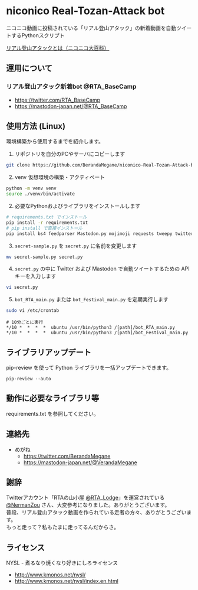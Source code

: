 # niconico Real-Tozan-Attack bot
ニコニコ動画に投稿されている「リアル登山アタック」の新着動画を自動ツイートするPythonスクリプト

[リアル登山アタックとは（ニコニコ大百科）](https://dic.nicovideo.jp/a/rta%28%E3%83%AA%E3%82%A2%E3%83%AB%E7%99%BB%E5%B1%B1%E3%82%A2%E3%82%BF%E3%83%83%E3%82%AF%29)

## 運用について
### リアル登山アタック新着bot @RTA_BaseCamp
* https://twitter.com/RTA_BaseCamp
* https://mastodon-japan.net/@RTA_BaseCamp

## 使用方法 (Linux)
環境構築から使用するまでを紹介します。
1. リポジトリを自分のPCやサーバにコピーします
```bash
git clone https://github.com/BerandaMegane/niconico-Real-Tozan-Attack-bot.git
```

2. venv 仮想環境の構築・アクティベート
```bash
python -m venv venv
source ./venv/bin/activate
```

2. 必要なPythonおよびライブラリをインストールします
```bash
# requirements.txt でインストール
pip install -r requirements.txt
# pip install で直接インストール
pip install bs4 feedparser Mastodon.py mojimoji requests tweepy twitter-text-parser urllib3 pip-review
```

3. `secret-sample.py` を `secret.py` に名前を変更します
```bash
mv secret-sample.py secret.py
```

4. `secret.py` の中に Twitter および Mastodon で自動ツイートするための API キーを入力します
```bash
vi secret.py
```

5. `bot_RTA_main.py` または `bot_Festival_main.py` を定期実行します
```bash
sudo vi /etc/crontab
```

```
# 10分ごとに実行
*/10 *  *  *  *  ubuntu /usr/bin/python3 /[path]/bot_RTA_main.py
*/10 *  *  *  *  ubuntu /usr/bin/python3 /[path]/bot_Festival_main.py
```

## ライブラリアップデート
pip-review を使って Python ライブラリを一括アップデートできます。

```
pip-review --auto
```

## 動作に必要なライブラリ等
requirements.txt を参照してください。

## 連絡先
* めがね
  * https://twitter.com/BerandaMegane
  * https://mastodon-japan.net/@VerandaMegane

## 謝辞
Twitterアカウント「RTAの山小屋 [@RTA_Lodge](https://twitter.com/RTA_Lodge)」を運営されている [@NermanZou](https://twitter.com/NermanZou) さん、大変参考になりました。ありがとうございます。  
普段、リアル登山アタック動画を作られている走者の方々、ありがとうございます。  
もっと走って？私もたまに走ってるんだからさ。

## ライセンス
NYSL - 煮るなり焼くなり好きにしろライセンス
* http://www.kmonos.net/nysl/
* http://www.kmonos.net/nysl/index.en.html

